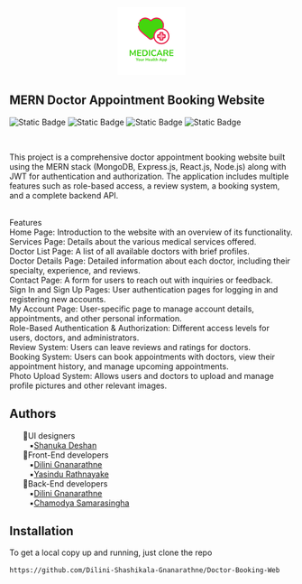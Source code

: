 <p align=center>
   <img src="https://github.com/Dilini-Shashikala-Gnanarathne/Doctor-Booking-Web/blob/main/frontend/src/assets/images/logo.png"
</p> 
   
## MERN Doctor Appointment Booking Website
![Static Badge](https://img.shields.io/badge/react-blue) ![Static Badge](https://img.shields.io/badge/mongodb-green) ![Static Badge](https://img.shields.io/badge/express-yellow) ![Static Badge](https://img.shields.io/badge/nodejs-green)

 </br>

This project is a comprehensive doctor appointment booking website built using the MERN stack (MongoDB, Express.js, React.js, Node.js) along with JWT for authentication and authorization. The application includes multiple features such as role-based access, a review system, a booking system, and a complete backend API.

<br/>Features
<br/>Home Page: Introduction to the website with an overview of its functionality.
<br/>Services Page: Details about the various medical services offered.
<br/>Doctor List Page: A list of all available doctors with brief profiles.
<br/>Doctor Details Page: Detailed information about each doctor, including their specialty, experience, and reviews.
<br/>Contact Page: A form for users to reach out with inquiries or feedback.
<br/>Sign In and Sign Up Pages: User authentication pages for logging in and registering new accounts.
<br/>My Account Page: User-specific page to manage account details, appointments, and other personal information.
<br/>Role-Based Authentication & Authorization: Different access levels for users, doctors, and administrators.
<br/>Review System: Users can leave reviews and ratings for doctors.
<br/>Booking System: Users can book appointments with doctors, view their appointment history, and manage upcoming appointments.
<br/>Photo Upload System: Allows users and doctors to upload and manage profile pictures and other relevant images.

## Authors

<ul>
💠UI designers<br>
   &nbsp;&nbsp;&nbsp;▪️<a href=https://github.com/dhshanuka>Shanuka Deshan</a><br>
💠Front-End developers<br>
    &nbsp;&nbsp;&nbsp;▪️<a href=https://github.com/Dilini-Shashikala-Gnanarathne>Dilini Gnanarathne</a><br>
    &nbsp;&nbsp;&nbsp;▪️<a href=https://github.com/YaseeRathnayaka>Yasindu Rathnayake</a><br>
💠Back-End developers<br>
   &nbsp;&nbsp;&nbsp;▪️<a href=https://github.com/Dilini-Shashikala-Gnanarathne>Dilini Gnanarathne</a><br>
   &nbsp;&nbsp;&nbsp;▪️<a href=https://github.com/chamodyasamarasinghe>Chamodya Samarasingha</a><br>
</ul>

## Installation

To get a local copy up and running, just clone the repo

```
https://github.com/Dilini-Shashikala-Gnanarathne/Doctor-Booking-Web
```
